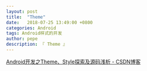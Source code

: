 ```yaml
---
layout: post
title:  "Theme"
date:   2018-07-25 13:49:00 +0800
categories: Android
tags: Android样式的开发
author: pepe
description: 『 Theme 』
---
```


[Android开发之Theme、Style探索及源码浅析 - CSDN博客](https://blog.csdn.net/yanbober/article/details/51015630)




